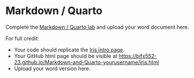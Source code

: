 # Markdown / Quarto

Complete the [Markdown / Quarto lab](https://bifx552-23.github.io/CourseInfo/labs/01markdown/) and upload your word document here.

For full credit:

* Your code should replicate the [Iris intro page](https://rpubs.com/moeransm/intro-iris).
* Your GitHub html page should be visible at https://bifx552-23.github.io/Markdown-and-Quarto-yourusername/iris.html
* Upload your word version here.
